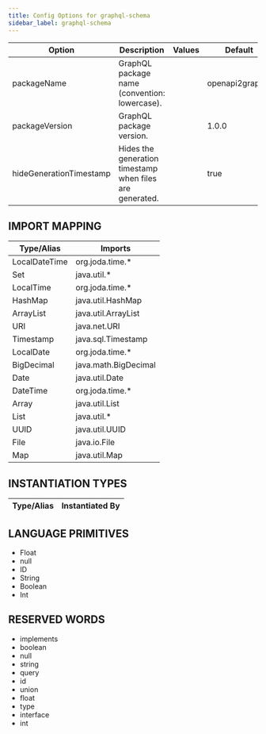 ```yaml
---
title: Config Options for graphql-schema
sidebar_label: graphql-schema
---
```


| Option | Description | Values | Default |
| ------ | ----------- | ------ | ------- |
|packageName|GraphQL package name (convention: lowercase).| |openapi2graphql|
|packageVersion|GraphQL package version.| |1.0.0|
|hideGenerationTimestamp|Hides the generation timestamp when files are generated.| |true|

## IMPORT MAPPING

| Type/Alias | Imports |
| ---------- | ------- |
|LocalDateTime|org.joda.time.*|
|Set|java.util.*|
|LocalTime|org.joda.time.*|
|HashMap|java.util.HashMap|
|ArrayList|java.util.ArrayList|
|URI|java.net.URI|
|Timestamp|java.sql.Timestamp|
|LocalDate|org.joda.time.*|
|BigDecimal|java.math.BigDecimal|
|Date|java.util.Date|
|DateTime|org.joda.time.*|
|Array|java.util.List|
|List|java.util.*|
|UUID|java.util.UUID|
|File|java.io.File|
|Map|java.util.Map|


## INSTANTIATION TYPES

| Type/Alias | Instantiated By |
| ---------- | --------------- |


## LANGUAGE PRIMITIVES

<ul data-columns="2" style="list-style-type: disc;-webkit-columns:2;-moz-columns:2;columns:2;-moz-column-fill:auto;column-fill:auto"><li>Float</li>
<li>null</li>
<li>ID</li>
<li>String</li>
<li>Boolean</li>
<li>Int</li>
</ul>

## RESERVED WORDS

<ul data-columns="2" style="list-style-type: disc;-webkit-columns:2;-moz-columns:2;columns:2;-moz-column-fill:auto;column-fill:auto"><li>implements</li>
<li>boolean</li>
<li>null</li>
<li>string</li>
<li>query</li>
<li>id</li>
<li>union</li>
<li>float</li>
<li>type</li>
<li>interface</li>
<li>int</li>
</ul>
